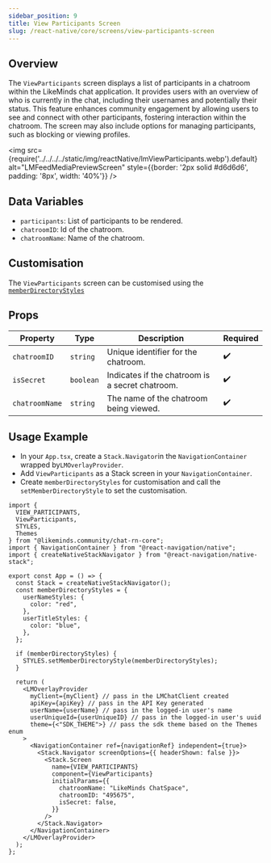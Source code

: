 ```yaml
---
sidebar_position: 9
title: View Participants Screen
slug: /react-native/core/screens/view-participants-screen
---
```


## Overview

The `ViewParticipants` screen displays a list of participants in a chatroom within the LikeMinds chat application. It provides users with an overview of who is currently in the chat, including their usernames and potentially their status. This feature enhances community engagement by allowing users to see and connect with other participants, fostering interaction within the chatroom. The screen may also include options for managing participants, such as blocking or viewing profiles.

<img
src={require('../../../../static/img/reactNative/lmViewParticipants.webp').default}
alt="LMFeedMediaPreviewScreen"
style={{border: '2px solid #d6d6d6', padding: '8px', width: '40%'}}
/>

## Data Variables

- `participants`: List of participants to be rendered.
- `chatroomID`: Id of the chatroom.
- `chatroomName`: Name of the chatroom.

## Customisation

The `ViewParticipants` screen can be customised using the [`memberDirectoryStyles`](../Widgets/Components/LMChatroomMemberList.md)

## Props

| Property       | Type      | Description                                     | Required           |
| -------------- | --------- | ----------------------------------------------- | ------------------ |
| `chatroomID`   | `string`  | Unique identifier for the chatroom.             | :heavy_check_mark: |
| `isSecret`     | `boolean` | Indicates if the chatroom is a secret chatroom. | :heavy_check_mark: |
| `chatroomName` | `string`  | The name of the chatroom being viewed.          | :heavy_check_mark: |

## Usage Example

- In your `App.tsx`, create a `Stack.Navigator`in the `NavigationContainer` wrapped by`LMOverlayProvider`.
- Add `ViewParticipants` as a Stack screen in your `NavigationContainer`.
- Create `memberDirectoryStyles` for customisation and call the `setMemberDirectoryStyle` to set the customisation.

```tsx title="App.tsx"
import {
  VIEW_PARTICIPANTS,
  ViewParticipants,
  STYLES,
  Themes
} from "@likeminds.community/chat-rn-core";
import { NavigationContainer } from "@react-navigation/native";
import { createNativeStackNavigator } from "@react-navigation/native-stack";

export const App = () => {
  const Stack = createNativeStackNavigator();
  const memberDirectoryStyles = {
    userNameStyles: {
      color: "red",
    },
    userTitleStyles: {
      color: "blue",
    },
  };

  if (memberDirectoryStyles) {
    STYLES.setMemberDirectoryStyle(memberDirectoryStyles);
  }

  return (
    <LMOverlayProvider
      myClient={myClient} // pass in the LMChatClient created
      apiKey={apiKey} // pass in the API Key generated
      userName={userName} // pass in the logged-in user's name
      userUniqueId={userUniqueID} // pass in the logged-in user's uuid
      theme={<"SDK_THEME">} // pass the sdk theme based on the Themes enum
    >
      <NavigationContainer ref={navigationRef} independent={true}>
        <Stack.Navigator screenOptions={{ headerShown: false }}>
          <Stack.Screen
            name={VIEW_PARTICIPANTS}
            component={ViewParticipants}
            initialParams={{
              chatroomName: "LikeMinds ChatSpace",
              chatroomID: "495675",
              isSecret: false,
            }}
          />
        </Stack.Navigator>
      </NavigationContainer>
    </LMOverlayProvider>
  );
};
```
